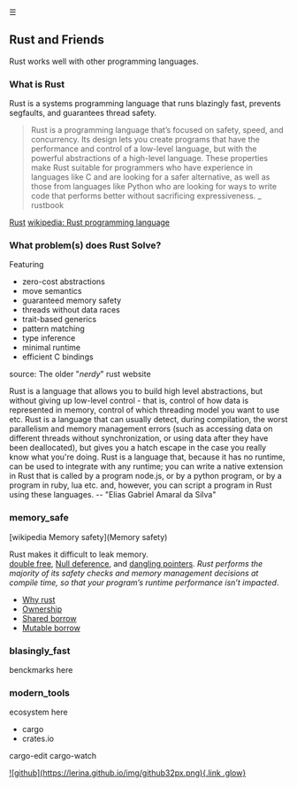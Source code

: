 <div class="bg_lrn"></div><div class="navbar"><a class="openbtn" onclick="openNav()">&#9776;</a></div>
<main>


## Rust and Friends
Rust works well with other programming languages. 

### What is Rust

Rust is a systems programming language that runs blazingly fast, prevents segfaults, and guarantees thread safety.

> Rust is a programming language that’s focused on safety, speed, and concurrency. Its design lets you create programs that have the performance and control of a low-level language, but with the powerful abstractions of a high-level language. These properties make Rust suitable for programmers who have experience in languages like C and are looking for a safer alternative, as well as those from languages like Python who are looking for ways to write code that performs better without sacrificing expressiveness.
_ rustbook

[Rust](https://www.rust-lang.org/)
[wikipedia: Rust programming language](https://en.wikipedia.org/wiki/Rust_(programming_language))

### What problem(s) does Rust Solve?

Featuring

- zero-cost abstractions
- move semantics
- guaranteed memory safety
- threads without data races
- trait-based generics
- pattern matching
- type inference
- minimal runtime
- efficient C bindings

source: The older "_nerdy_" rust website


Rust is a language that allows you to build high level abstractions, 
but without giving up low-level control - that is, 
control of how data is represented in memory, control of which threading model 
you want to use etc.
Rust is a language that can usually detect, during compilation, 
the worst parallelism and memory management errors (such as accessing data 
on different threads without synchronization, or using data after they have 
been deallocated), but gives you a hatch escape in the case you really know 
what you're doing.
Rust is a language that, because it has no runtime, can be used to integrate 
with any runtime; you can write a native extension in Rust that is called 
by a program node.js, or by a python program, or by a program in ruby, lua etc. 
and, however, you can script a program in Rust using these languages. 
-- "Elias Gabriel Amaral da Silva"

### memory_safe
[wikipedia Memory safety](Memory safety)

Rust makes it difficult to leak memory.  
[double free](https://owasp.org/www-community/vulnerabilities/Doubly_freeing_memory), [Null deference](https://owasp.org/www-community/vulnerabilities/Null_Dereference), and [dangling pointers](https://owasp.org/www-pdf-archive/OWASP_IL_8_Dangling_Pointer.pdf).
 _Rust performs the majority of its safety checks and memory management decisions at compile time, so that your program’s runtime performance isn’t impacted_. 


- [Why rust](https://www.youtube.com/watch?v=_wy4tuFEpz0)
- [Ownership](https://www.youtube.com/watch?v=TCUBSbJENO4)
- [Shared borrow](https://www.youtube.com/watch?v=61bFe3jqi1E)
- [Mutable borrow](https://www.youtube.com/watch?v=pd7PJ6q4I3M)


### blasingly_fast

benckmarks here

### modern_tools

ecosystem here

- cargo
- crates.io

cargo-edit
cargo-watch



<footer>
  <a href="https://github.com/lerina" target="_blank" title="github">![github](https://lerina.github.io/img/github32px.png){.link .glow}
  </a>
</footer>
<script src="https://lerina.github.io/js/toc.js"></script>
<script>
let anchor= document.createElement('a');
anchor.href="javascript:closeNav()"; //void(0)"; //anchor[0].onclick = closeNav();
anchor.className = "closebtn";  
anchor.innerHTML="&times;";
document.getElementById("TOC").prepend(anchor);

let navCrumbs= document.createElement('div');
navCrumbs.className = "hover-nav";
navCrumbs.innerHTML = `
<div class="hover-nav">
<ul>
<li><a href="../../../index.html">⇦ home</a></li>
<li><a href="../index.html">code</a></li>
<li><a href="./index.html">secure coding</a></li>
</ul>
</div>`;
document.getElementById("TOC").prepend(navCrumbs); 
</script>
